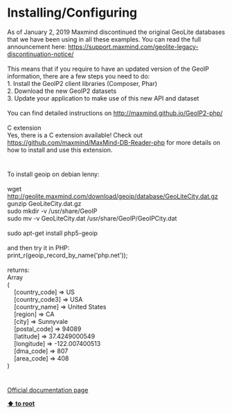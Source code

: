 # Installing/Configuring




<div class="phpcode"><span class="html">
As of January 2, 2019 Maxmind discontinued the original GeoLite databases that we have been using in all these examples. You can read the full announcement here: <a href="https://support.maxmind.com/geolite-legacy-discontinuation-notice/" rel="nofollow" target="_blank">https://support.maxmind.com/geolite-legacy-discontinuation-notice/</a><br><br>This means that if you require to have an updated version of the GeoIP information, there are a few steps you need to do:<br>1. Install the GeoIP2 client libraries (Composer, Phar)<br>2. Download the new GeoIP2 datasets<br>3. Update your application to make use of this new API and dataset<br><br>You can find detailed instructions on <a href="http://maxmind.github.io/GeoIP2-php/" rel="nofollow" target="_blank">http://maxmind.github.io/GeoIP2-php/</a><br><br>C extension<br>Yes, there is a C extension available! Check out <a href="https://github.com/maxmind/MaxMind-DB-Reader-php" rel="nofollow" target="_blank">https://github.com/maxmind/MaxMind-DB-Reader-php</a> for more details on how to install and use this extension.</span>
</div>
  

#


<div class="phpcode"><span class="html">
To install geoip on debian lenny:<br><br>wget <a href="http://geolite.maxmind.com/download/geoip/database/GeoLiteCity.dat.gz" rel="nofollow" target="_blank">http://geolite.maxmind.com/download/geoip/database/GeoLiteCity.dat.gz</a><br>gunzip GeoLiteCity.dat.gz<br>sudo mkdir -v /usr/share/GeoIP<br>sudo mv -v GeoLiteCity.dat /usr/share/GeoIP/GeoIPCity.dat<br><br>sudo apt-get install php5-geoip<br><br>and then try it in PHP:<br>print_r(geoip_record_by_name(&apos;php.net&apos;));<br><br>returns:<br>Array<br>(<br>&#xA0; &#xA0; [country_code] =&gt; US<br>&#xA0; &#xA0; [country_code3] =&gt; USA<br>&#xA0; &#xA0; [country_name] =&gt; United States<br>&#xA0; &#xA0; [region] =&gt; CA<br>&#xA0; &#xA0; [city] =&gt; Sunnyvale<br>&#xA0; &#xA0; [postal_code] =&gt; 94089<br>&#xA0; &#xA0; [latitude] =&gt; 37.4249000549<br>&#xA0; &#xA0; [longitude] =&gt; -122.007400513<br>&#xA0; &#xA0; [dma_code] =&gt; 807<br>&#xA0; &#xA0; [area_code] =&gt; 408<br>)</span>
</div>
  

#

[Official documentation page](https://www.php.net/manual/en/geoip.setup.php)

**[⬆ to root](/)**